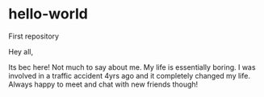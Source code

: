 # hello-world
First repository

Hey all,

Its bec here! Not much to say about me. My life is essentially boring. I was involved in a traffic accident 4yrs ago and it completely changed my life. Always happy to meet and chat with new friends though!

